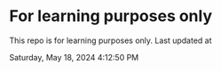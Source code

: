 # For learning purposes only
This repo is for learning purposes only.
Last updated at

Saturday, May 18, 2024 4:12:50 PM

